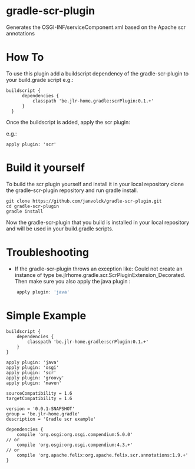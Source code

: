 gradle-scr-plugin
=================

Generates the OSGI-INF/serviceComponent.xml based on the Apache scr annotations


How To
======
To use this plugin add a buildscript dependency of the gradle-scr-plugin to your build.grade script
e.g.:

    buildscript {
          dependencies {
              classpath 'be.jlr-home.gradle:scrPlugin:0.1.+'
          }
      }

Once the buildscript is added, apply the scr plugin:

e.g.:

    apply plugin: 'scr'


Build it yourself
=================
To build the scr plugin yourself and install it in your local repository clone the gradle-scr-plugin repository and run gradle install.

    git clone https://github.com/janvolck/gradle-scr-plugin.git
    cd gradle-scr-plugin
    gradle install

Now the gradle-scr-plugin that you build is installed in your local repository and will be used in your build.gradle scripts.


Troubleshooting
================
* If the gradle-scr-plugin throws an exception like: Could not create an instance of type be.jlrhome.gradle.scr.ScrPluginExtension_Decorated.
  Then make sure you also apply the java plugin :

```groovy
    apply plugin: 'java'
```

Simple Example
==============

    buildscript {
        dependencies {
            classpath 'be.jlr-home.gradle:scrPlugin:0.1.+'
        }
    }

    apply plugin: 'java'
    apply plugin: 'osgi'
    apply plugin: 'scr'
    apply plugin: 'groovy'
    apply plugin: 'maven'

    sourceCompatibility = 1.6
    targetCompatibility = 1.6

    version = '0.0.1-SNAPSHOT'
    group = 'be.jlr-home.gradle'
    description = 'Gradle scr example'

    dependencies {
        compile 'org.osgi:org.osgi.compendium:5.0.0'
    // or
        compile 'org.osgi:org.osgi.compendium:4.3.+'
    // or
        compile 'org.apache.felix:org.apache.felix.scr.annotations:1.9.+'
    }
